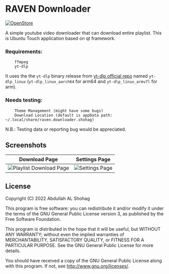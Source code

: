 # RAVEN Downloader
[![OpenStore](https://open-store.io/badges/en_US.png)](https://open-store.io/app/raven.downloader.shohag)

A simple youtube video downloader that can download entire playlist. This is Ubuntu Touch application based on qt framework.

### Requirements:
        ffmpeg
        yt-dlp

It uses the the `yt-dlp` binary release from [yt-dlp official repo](https://github.com/yt-dlp/yt-dlp/releases) named `yt-dlp_linux` (`yt-dlp_linux_aarch64` for arm64 and `yt-dlp_linux_armv7l` for arm).

### Needs testing:
        Theme Management (might have some bugs)
        Download Location (default is appData path: ~/.local/share/raven.downloader.shohag)

N.B.: Testing data or reporting bug would be appreciated. 

## Screenshots
Download Page             |  Settings Page
:-------------------------:|:-------------------------:
![Playlist Download Page](https://user-images.githubusercontent.com/47150885/226753975-bbebf3b5-954c-4559-930b-64a08b04afc4.png) | ![Settings Page](https://user-images.githubusercontent.com/47150885/226754242-5008069e-ac7c-4e1e-8c0e-fba715de5ded.png)


## License

Copyright (C) 2022  Abdullah AL Shohag

This program is free software: you can redistribute it and/or modify it under the terms of the GNU General Public License version 3, as published
by the Free Software Foundation.

This program is distributed in the hope that it will be useful, but WITHOUT ANY WARRANTY; without even the implied warranties of MERCHANTABILITY, SATISFACTORY QUALITY, or FITNESS FOR A PARTICULAR PURPOSE.  See the GNU General Public License for more details.

You should have received a copy of the GNU General Public License along with this program.  If not, see <http://www.gnu.org/licenses/>.
